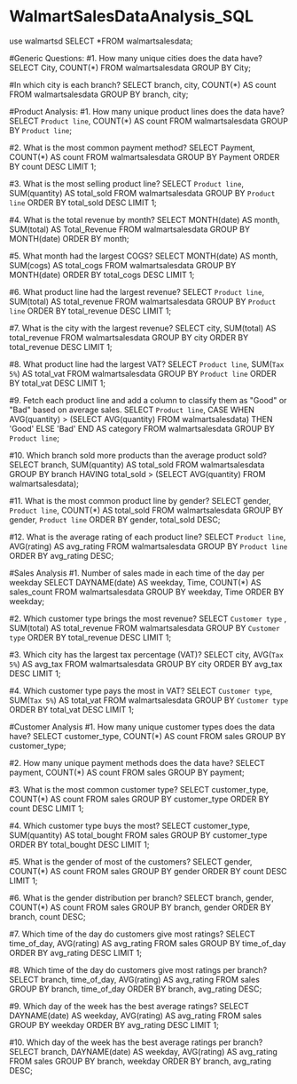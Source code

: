 # WalmartSalesDataAnalysis_SQL

use walmartsd
SELECT *FROM walmartsalesdata;


#Generic Questions:
#1. How many unique cities does the data have?
SELECT City, COUNT(*) FROM walmartsalesdata  GROUP BY City;

#In which city is each branch?
SELECT branch, city, COUNT(*) AS count FROM walmartsalesdata GROUP BY branch, city;


#Product Analysis:
#1. How many unique product lines does the data have?
SELECT `Product line`, COUNT(*) AS count FROM walmartsalesdata GROUP BY `Product line`;

#2. What is the most common payment method?
SELECT Payment, COUNT(*) AS count 
FROM walmartsalesdata 
GROUP BY Payment
ORDER BY count DESC 
LIMIT 1;

#3. What is the most selling product line?
SELECT `Product line`, SUM(quantity) AS total_sold 
FROM walmartsalesdata 
GROUP BY `Product line` 
ORDER BY total_sold DESC 
LIMIT 1;

#4. What is the total revenue by month?
SELECT MONTH(date) AS month, SUM(total) AS Total_Revenue 
FROM walmartsalesdata 
GROUP BY MONTH(date) 
ORDER BY month;

#5. What month had the largest COGS?
SELECT MONTH(date) AS month, SUM(cogs) AS total_cogs 
FROM walmartsalesdata 
GROUP BY MONTH(date) 
ORDER BY total_cogs DESC 
LIMIT 1;

#6. What product line had the largest revenue?
SELECT `Product line`, SUM(total) AS total_revenue 
FROM walmartsalesdata 
GROUP BY `Product line` 
ORDER BY total_revenue DESC 
LIMIT 1;

#7. What is the city with the largest revenue?
SELECT city, SUM(total) AS total_revenue 
FROM walmartsalesdata 
GROUP BY city 
ORDER BY total_revenue DESC 
LIMIT 1;

#8. What product line had the largest VAT?
SELECT `Product line`, SUM(`Tax 5%`) AS total_vat 
FROM walmartsalesdata 
GROUP BY `Product line`
ORDER BY total_vat DESC 
LIMIT 1;

#9. Fetch each product line and add a column to classify them as "Good" or "Bad" based on average sales.
SELECT `Product line`, 
       CASE 
           WHEN AVG(quantity) > (SELECT AVG(quantity) FROM walmartsalesdata) THEN 'Good' 
           ELSE 'Bad' 
       END AS category
FROM walmartsalesdata 
GROUP BY `Product line`;

#10. Which branch sold more products than the average product sold?
SELECT branch, SUM(quantity) AS total_sold 
FROM walmartsalesdata 
GROUP BY branch 
HAVING total_sold > (SELECT AVG(quantity) FROM walmartsalesdata);

#11. What is the most common product line by gender?
SELECT gender, `Product line`, COUNT(*) AS total_sold 
FROM walmartsalesdata 
GROUP BY gender, `Product line` 
ORDER BY gender, total_sold DESC;

#12. What is the average rating of each product line?
SELECT `Product line`, AVG(rating) AS avg_rating 
FROM walmartsalesdata 
GROUP BY `Product line` 
ORDER BY avg_rating DESC;


#Sales Analysis
#1. Number of sales made in each time of the day per weekday
SELECT DAYNAME(date) AS weekday, Time, COUNT(*) AS sales_count 
FROM walmartsalesdata 
GROUP BY weekday, Time 
ORDER BY weekday;

#2. Which customer type brings the most revenue?
SELECT `Customer type` , SUM(total) AS total_revenue 
FROM walmartsalesdata 
GROUP BY `Customer type`
ORDER BY total_revenue DESC 
LIMIT 1;

#3. Which city has the largest tax percentage (VAT)?
SELECT city, AVG(`Tax 5%`) AS avg_tax 
FROM walmartsalesdata 
GROUP BY city 
ORDER BY avg_tax DESC 
LIMIT 1;

#4. Which customer type pays the most in VAT?
SELECT `Customer type`, SUM(`Tax 5%`) AS total_vat 
FROM walmartsalesdata 
GROUP BY `Customer type` 
ORDER BY total_vat DESC 
LIMIT 1;


#Customer Analysis
#1. How many unique customer types does the data have?
SELECT customer_type, COUNT(*) AS count FROM sales GROUP BY customer_type;

#2. How many unique payment methods does the data have?
SELECT payment, COUNT(*) AS count FROM sales GROUP BY payment;

#3. What is the most common customer type?
SELECT customer_type, COUNT(*) AS count 
FROM sales 
GROUP BY customer_type 
ORDER BY count DESC 
LIMIT 1;

#4. Which customer type buys the most?
SELECT customer_type, SUM(quantity) AS total_bought 
FROM sales 
GROUP BY customer_type 
ORDER BY total_bought DESC 
LIMIT 1;

#5. What is the gender of most of the customers?
SELECT gender, COUNT(*) AS count 
FROM sales 
GROUP BY gender 
ORDER BY count DESC 
LIMIT 1;

#6. What is the gender distribution per branch?
SELECT branch, gender, COUNT(*) AS count 
FROM sales 
GROUP BY branch, gender 
ORDER BY branch, count DESC;

#7. Which time of the day do customers give most ratings?
SELECT time_of_day, AVG(rating) AS avg_rating 
FROM sales 
GROUP BY time_of_day 
ORDER BY avg_rating DESC 
LIMIT 1;

#8. Which time of the day do customers give most ratings per branch?
SELECT branch, time_of_day, AVG(rating) AS avg_rating 
FROM sales 
GROUP BY branch, time_of_day 
ORDER BY branch, avg_rating DESC;

#9. Which day of the week has the best average ratings?
SELECT DAYNAME(date) AS weekday, AVG(rating) AS avg_rating 
FROM sales 
GROUP BY weekday 
ORDER BY avg_rating DESC 
LIMIT 1;

#10. Which day of the week has the best average ratings per branch?
SELECT branch, DAYNAME(date) AS weekday, AVG(rating) AS avg_rating 
FROM sales 
GROUP BY branch, weekday 
ORDER BY branch, avg_rating DESC;
